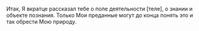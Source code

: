 Итак, Я вкратце рассказал тебе о поле деятельности [теле], о знании и объекте познания. Только Мои преданные могут до конца понять это и так обрести Мою природу.